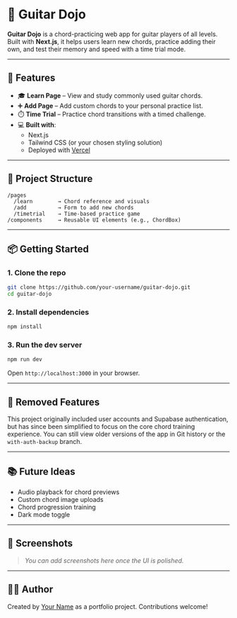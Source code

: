 # 🎸 Guitar Dojo

**Guitar Dojo** is a chord-practicing web app for guitar players of all levels. Built with **Next.js**, it helps users learn new chords, practice adding their own, and test their memory and speed with a time trial mode.

---

## 🚀 Features

- 🎓 **Learn Page** – View and study commonly used guitar chords.
- ➕ **Add Page** – Add custom chords to your personal practice list.
- ⏱️ **Time Trial** – Practice chord transitions with a timed challenge.
- 💻 **Built with**:
  - Next.js
  - Tailwind CSS (or your chosen styling solution)
  - Deployed with [Vercel](https://vercel.com)

---

## 🧱 Project Structure

```
/pages
  /learn        → Chord reference and visuals
  /add          → Form to add new chords
  /timetrial    → Time-based practice game
/components     → Reusable UI elements (e.g., ChordBox)
```

---

## 📦 Getting Started

### 1. Clone the repo
```bash
git clone https://github.com/your-username/guitar-dojo.git
cd guitar-dojo
```

### 2. Install dependencies
```bash
npm install
```

### 3. Run the dev server
```bash
npm run dev
```

Open `http://localhost:3000` in your browser.

---

## 🧹 Removed Features

This project originally included user accounts and Supabase authentication, but has since been simplified to focus on the core chord training experience. You can still view older versions of the app in Git history or the `with-auth-backup` branch.

---

## 📚 Future Ideas

- Audio playback for chord previews
- Custom chord image uploads
- Chord progression training
- Dark mode toggle

---

## 📸 Screenshots

> _You can add screenshots here once the UI is polished._

---

## 🧑‍💻 Author

Created by [Your Name](https://your-portfolio-link.com) as a portfolio project. Contributions welcome!